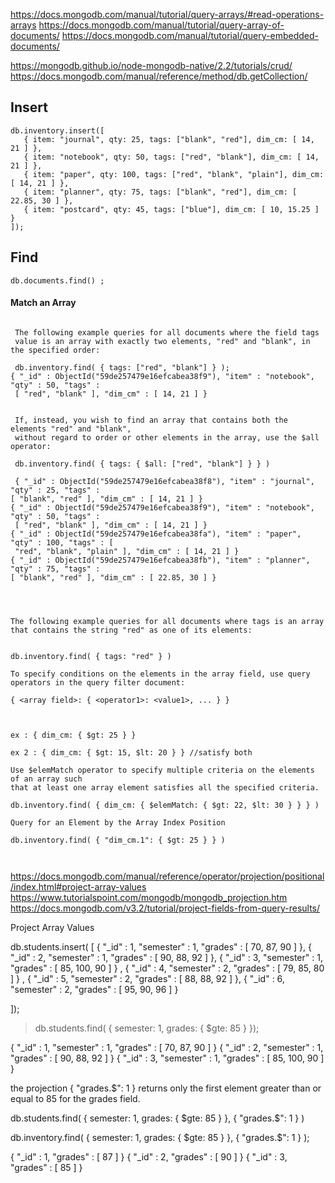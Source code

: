https://docs.mongodb.com/manual/tutorial/query-arrays/#read-operations-arrays
https://docs.mongodb.com/manual/tutorial/query-array-of-documents/
https://docs.mongodb.com/manual/tutorial/query-embedded-documents/

https://mongodb.github.io/node-mongodb-native/2.2/tutorials/crud/
https://docs.mongodb.com/manual/reference/method/db.getCollection/


## Insert

```
db.inventory.insert([
   { item: "journal", qty: 25, tags: ["blank", "red"], dim_cm: [ 14, 21 ] },
   { item: "notebook", qty: 50, tags: ["red", "blank"], dim_cm: [ 14, 21 ] },
   { item: "paper", qty: 100, tags: ["red", "blank", "plain"], dim_cm: [ 14, 21 ] },
   { item: "planner", qty: 75, tags: ["blank", "red"], dim_cm: [ 22.85, 30 ] },
   { item: "postcard", qty: 45, tags: ["blue"], dim_cm: [ 10, 15.25 ] }
]);

```
## Find

```
db.documents.find() ;

```

#### Match an Array

```
 
 The following example queries for all documents where the field tags 
 value is an array with exactly two elements, "red" and "blank", in the specified order:

 db.inventory.find( { tags: ["red", "blank"] } );
{ "_id" : ObjectId("59de257479e16efcabea38f9"), "item" : "notebook", "qty" : 50, "tags" :
 [ "red", "blank" ], "dim_cm" : [ 14, 21 ] }
 
 
 If, instead, you wish to find an array that contains both the elements "red" and "blank", 
 without regard to order or other elements in the array, use the $all operator:
 
 db.inventory.find( { tags: { $all: ["red", "blank"] } } )
 
 { "_id" : ObjectId("59de257479e16efcabea38f8"), "item" : "journal", "qty" : 25, "tags" :
[ "blank", "red" ], "dim_cm" : [ 14, 21 ] }
{ "_id" : ObjectId("59de257479e16efcabea38f9"), "item" : "notebook", "qty" : 50, "tags" :
 [ "red", "blank" ], "dim_cm" : [ 14, 21 ] }
{ "_id" : ObjectId("59de257479e16efcabea38fa"), "item" : "paper", "qty" : 100, "tags" : [
 "red", "blank", "plain" ], "dim_cm" : [ 14, 21 ] }
{ "_id" : ObjectId("59de257479e16efcabea38fb"), "item" : "planner", "qty" : 75, "tags" :
[ "blank", "red" ], "dim_cm" : [ 22.85, 30 ] }




The following example queries for all documents where tags is an array that contains the string "red" as one of its elements:


db.inventory.find( { tags: "red" } )

To specify conditions on the elements in the array field, use query operators in the query filter document:

{ <array field>: { <operator1>: <value1>, ... } }



ex : { dim_cm: { $gt: 25 } }

ex 2 : { dim_cm: { $gt: 15, $lt: 20 } } //satisfy both

Use $elemMatch operator to specify multiple criteria on the elements of an array such 
that at least one array element satisfies all the specified criteria.

db.inventory.find( { dim_cm: { $elemMatch: { $gt: 22, $lt: 30 } } } )

Query for an Element by the Array Index Position

db.inventory.find( { "dim_cm.1": { $gt: 25 } } )



```


https://docs.mongodb.com/manual/reference/operator/projection/positional/index.html#project-array-values
https://www.tutorialspoint.com/mongodb/mongodb_projection.htm
https://docs.mongodb.com/v3.2/tutorial/project-fields-from-query-results/


Project Array Values



db.students.insert( [
{ "_id" : 1, "semester" : 1, "grades" : [ 70, 87, 90 ] },
{ "_id" : 2, "semester" : 1, "grades" : [ 90, 88, 92 ] },
{ "_id" : 3, "semester" : 1, "grades" : [ 85, 100, 90 ] } ,
{ "_id" : 4, "semester" : 2, "grades" : [ 79, 85, 80 ] } ,
{ "_id" : 5, "semester" : 2, "grades" : [ 88, 88, 92 ] },
{ "_id" : 6, "semester" : 2, "grades" : [ 95, 90, 96 ] } 

]);

> db.students.find( { semester: 1, grades: { $gte: 85 } });

{ "_id" : 1, "semester" : 1, "grades" : [ 70, 87, 90 ] }
{ "_id" : 2, "semester" : 1, "grades" : [ 90, 88, 92 ] }
{ "_id" : 3, "semester" : 1, "grades" : [ 85, 100, 90 ] }



 the projection { "grades.$": 1 } returns only the first
 element greater than or equal to 85 for the grades field.


db.students.find( { semester: 1, grades: { $gte: 85 } },
                  { "grades.$": 1 } )


db.inventory.find( { semester: 1, grades: { $gte: 85 } },
                  { "grades.$": 1 } );

{ "_id" : 1, "grades" : [ 87 ] }
{ "_id" : 2, "grades" : [ 90 ] }
{ "_id" : 3, "grades" : [ 85 ] }

















